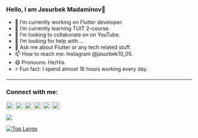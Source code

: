 ### Hello, I am Jasurbek Madaminov👋


- 🔭 I’m currently working on Flutter developer.
- 🌱 I’m currently learning TUIT 2-course.
- 👯 I’m looking to collaborate on on YouTube.
- 🤔 I’m looking for help with ...
- 💬 Ask me about Flutter or any tech related stuff.
- 📫 How to reach me: Instagram @jasurbek10_05.
- 😄 Pronouns: He/His
- ⚡ Fun fact: I spend almost 16 hours working every day.
<hr />


### Connect with me:

[<img align="left" alt="codeSTACKr | YouTube" width="22px" src="https://cdn.jsdelivr.net/npm/simple-icons@v3/icons/youtube.svg" />][youtube]
[<img align="left" alt="codeSTACKr | LinkedIn" width="22px" src="https://cdn.jsdelivr.net/npm/simple-icons@v3/icons/linkedin.svg" />][linkedin]
[<img align="left" alt="codeSTACKr | Instagram" width="22px" src="https://cdn.jsdelivr.net/npm/simple-icons@v3/icons/instagram.svg" />][instagram]
[<img align="left" alt="codeSTACKr | Facebook" width="22px" src="https://cdn.jsdelivr.net/npm/simple-icons@v3/icons/facebook.svg" />][facebook]
[<img align="left" alt="codeSTACKr | Facebook" width="22px" src="https://cdn.jsdelivr.net/npm/simple-icons@v3/icons/odnoklassniki.svg" />][odnoklassniki]
[<img align="left" alt="codeSTACKr | Telegram" width="22px" src="https://cdn.jsdelivr.net/npm/simple-icons@v3/icons/telegram.svg" />][telegram]



<br />
<br />
<img src="https://github-readme-stats.vercel.app/api?username=jasurbek01&&show_icons=true&title_color=ffffff&icon_color=bb2acf&text_color=daf7dc&bg_color=191919">

[![Top Langs](https://github-readme-stats.vercel.app/api/top-langs/?username=anuraghazra&langs_count=8)](https://github.com/jasurbek01/github-readme-stats)

[youtube]: https://youtube.com/codeSTACKr
[linkedin]: https://www.linkedin.com/in/jasurbek-madaminov-66331a1aa/
[instagram]: https://www.instagram.com/jasurbek10_05/
[facebook]: https://www.facebook.com/jasurbek.madaminov.710/
[odnoklassniki]: https://ok.ru/profile/567380386742
[telegram]: http://t.me/flutter_developer01
